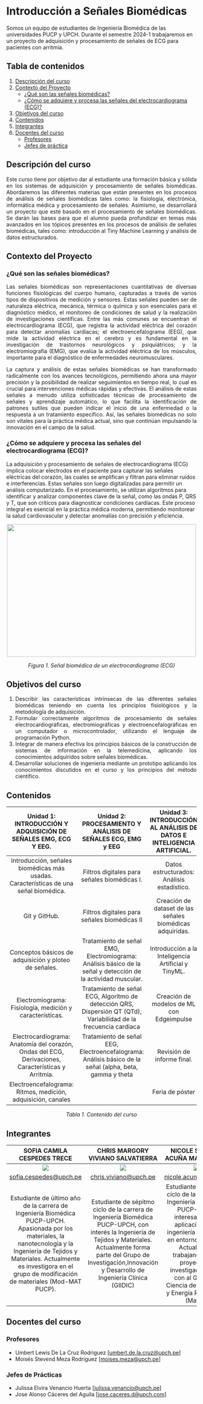 # Introducción a Señales Biomédicas
Somos un equipo de estudiantes de Ingeniería Biomédica de las universidades PUCP y UPCH. Durante el semestre 2024-1 trabajaremos en un proyecto de adquisición y procesamiento de señales de ECG para pacientes con arritmia.
## Tabla de contenidos
1. [Descripción del curso](#descripcion)
2. [Contexto del Proyecto](#contexto)
   - [¿Qué son las señales biomédicas?](#señal)
   - [¿Cómo se adquiere y procesa las señales del electrocardiograma (ECG)?](#ecg)
4. [Objetivos del curso](#objetivos)
5. [Contenidos](#contenido)
6. [Integrantes](#integrantes)
7. [Docentes del curso](#docentes)
   - [Profesores](#profesores)
   - [Jefes de práctica](#jp)
     
<a name="descripcion"></a>
## Descripción del curso
<div align="justify">
Este curso tiene por objetivo dar al estudiante una formación básica y sólida en los sistemas de adquisición y procesamiento de señales biomédicas. Abordaremos las diferentes materias que están presentes en los procesos de análisis de señales biomédicas tales como: la fisiología, electrónica, informática médica y procesamiento de señales. Asimismo, se desarrollará un proyecto que esté basado en el procesamiento de señales biomédicas. Se darán las bases para que el alumno pueda profundizar en temas más avanzados en los tópicos presentes en los procesos de análisis de señales biomédicas, tales como: introducción al Tiny Machine Learning y análisis de datos estructurados.
</div>

<a name="contexto"></a>

## Contexto del Proyecto

<a name="señal"></a>

### ¿Qué son las señales biomédicas?

<div align="justify">
Las señales biomédicas son representaciones cuantitativas de diversas funciones fisiológicas del cuerpo humano, capturadas a través de varios tipos de dispositivos de medición y sensores. Estas señales pueden ser de naturaleza eléctrica, mecánica, térmica o química y son esenciales para el diagnóstico médico, el monitoreo de condiciones de salud y la realización de investigaciones científicas. Entre las más comunes se encuentran el electrocardiograma (ECG), que registra la actividad eléctrica del corazón para detectar anomalías cardíacas; el electroencefalograma (EEG), que mide la actividad eléctrica en el cerebro y es fundamental en la investigación de trastornos neurológicos y psiquiátricos; y la electromiografía (EMG), que evalúa la actividad eléctrica de los músculos, importante para el diagnóstico de enfermedades neuromusculares.

La captura y análisis de estas señales biomédicas se han transformado radicalmente con los avances tecnológicos, permitiendo ahora una mayor precisión y la posibilidad de realizar seguimientos en tiempo real, lo cual es crucial para intervenciones médicas rápidas y efectivas. El análisis de estas señales a menudo utiliza sofisticadas técnicas de procesamiento de señales y aprendizaje automático, lo que facilita la identificación de patrones sutiles que pueden indicar el inicio de una enfermedad o la respuesta a un tratamiento específico. Así, las señales biomédicas no solo son vitales para la práctica médica actual, sino que continúan impulsando la innovación en el campo de la salud.
</div>
<a name="ecg"></a>

### ¿Cómo se adquiere y procesa las señales del electrocardiograma (ECG)?
La adquisición y procesamiento de señales de electrocardiograma (ECG) implica colocar electrodos en el paciente para capturar las señales eléctricas del corazón, las cuales se amplifican y filtran para eliminar ruidos e interferencias. Estas señales son luego digitalizadas para permitir un análisis computarizado. En el procesamiento, se utilizan algoritmos para identificar y analizar componentes clave de la señal, como las ondas P, QRS y T, que son críticos para diagnosticar condiciones cardíacas. Este proceso integral es esencial en la práctica médica moderna, permitiendo monitorear la salud cardiovascular y detectar anomalías con precisión y eficiencia.
<p align="center">  
<image width="500" height="350" src ="https://github.com/sofiacespedes22/ISB_2024_G8/assets/164541825/b127d17a-f956-476d-9281-47ab93999567"> 
</p>
<p align="center"><i>Figura 1. Señal biomédica de un electrocardiograma (ECG) </i></p>

</div>

<a name="objetivos"></a>

## Objetivos del curso

<div align="justify">
   
1. Describir las características intrínsecas de las diferentes señales biomédicas teniendo en cuenta los principios fisiológicos y la metodología de adquisición.
2. Formular correctamente algoritmos de procesamiento de señales electrocardiográficas, electromiográfícas y electroencefalográficas en un computador o microcontrolador, utilizando el lenguaje de programación Python.
3. Integrar de manera efectiva los principios básicos de la construcción de sistemas de información en la telemedicina, aplicando los conocimientos adquiridos sobre señales biomédicas.
4. Desarrollar soluciones de ingeniería mediante un prototipo aplicando los conocimientos discutidos en el curso y los principios del método científico.
</div>

<a name="contenido"></a>

## Contenidos
<div align="center">
   
|**Unidad 1: INTRODUCCIÓN Y ADQUISICIÓN DE SEÑALES EMG, ECG Y EEG.**|**Unidad 2: PROCESAMIENTO Y ANÁLISIS DE SEÑALES ECG, EMG y EEG**|**Unidad 3: INTRODUCCIÓN AL ANÁLISIS DE DATOS E INTELIGENCIA ARTIFICIAL.**|
|:------------:|:---------------:|:------------:|
| Introducción, señales biomédicas más usadas. Características de una señal biomédica. | Filtros digitales para señales biomédicas I. | Datos estructurados: Análisis estadístico. |
 | Git y GitHub. | Filtros digitales para señales biomédicas II | Creación de dataset de las señales biomédicas adquiridas. |
| Conceptos básicos de adquisición y ploteo de señales. | Tratamiento de señal EMG, Electromiograma: Análisis básico de la señal y detección de la actividad muscular. | Introducción a la Inteligencia Artificial y TinyML. |
| Electromiograma: Fisiología, medición y características. | Tratamiento de señal ECG, Algoritmo de detección QRS, Dispersión QT (QTd), Variabilidad de la frecuencia cardiaca | Creación de modelos de ML con Edgeimpulse | 
| Electrocardiograma: Anatomía del corazón, Ondas del ECG, Derivaciones, Características y Arritmia. | Tratamiento de señal EEG, Electroencefalograma: Análisis básico de la señal (alpha, beta, gamma y theta | Revisión de informe final. | 
| Electroencefalograma: Ritmos, medición, adquisición, canales |  | Feria de póster | 

</div>
<p align="center"><i>Tabla 1. Contenido del curso</i></p>

<a name="integrantes"></a>

## Integrantes 
|**SOFIA CAMILA CESPEDES TRECE**|**CHRIS MARGORY VIVIANO SALVATIERRA**|**NICOLE STEFANY ACUÑA MALPARTIDA**|**HAROLD ALONSO ALEMÁN RAMIREZ**|
|:-----------------------------:|:-----------------------------------:|:---------------------------------:|:------------------------------:|
|<image src="https://github.com/sofiacespedes22/ISB_2024_G8/assets/164541825/afcf693b-9b20-40f5-bd65-de6f3b003c33"> | <image src="https://github.com/sofiacespedes22/ISB_2024_G8/assets/164541825/68969bfb-009a-4589-a4d5-5190e26274ec"> | <image src="https://github.com/sofiacespedes22/ISB_2024_G8/assets/164541825/e5dc4784-5541-485b-a912-62956e068651"> | <image src="https://github.com/sofiacespedes22/ISB_2024_G8/assets/164541825/22137840-2062-453b-af8b-46944d9ebba4"> |
|sofia.cespedes@upch.pe|chris.viviano@upch.pe|nicole.acuna@upch.pe|harold.aleman@upch.pe|
|Estudiante de último año de la carrera de Ingeniería Biomédica PUCP-UPCH. Apasionada por los materiales, la nanotecnología y la Ingeniería de Tejidos y Materiales. Actualmente es investigora en el grupo de modificación de materiales (Mod-MAT PUCP).|Estudiante de sépitmo ciclo de la carrera de Ingeniería Biomédica PUCP-UPCH, con interés la Ingeniería de Tejidos y Materiales. Actualmente forma parte del Grupo de Investigación,Innovación y Desarrollo de Ingeniería Clínica (GIIDIC)| Estudiante de noveno ciclo de la carrera de Ingeniería Biomédica PUCP-UPCH, interesada en la aplicación de la ingeniería biomédica en entornos clínicos. Actualmente trabajando en un proyecto de investigación junto con al Grupo de Ciencia de Materiales y Energía Renovables (MatEr).|Estudiante de la carrera de Ingeniería Biomédica PUCP-UPCH. Actualmente realizando pasantías en el Instituto Nacional del Niño y en simulación médica en la UPCH. Además cuenta con una empresa que se dedica a utilizar tecnología para optimizar procesos agropecuarios. 
<p align="center"></i></p>
</div>
<a name="docentes"></a>

## Docentes del curso <a name="id7"></a>

<a name="profesores"></a>

### Profesores
- Umbert Lewis De La Cruz Rodriguez [umbert.de.la.cruz@upch.pe]
- Moisés Stevend Meza Rodriguez [moises.meza@upch.pe]

<a name="jp"></a>

### Jefes de Prácticas
- Julissa Elvira Venancio Huerta [julissa.venancio@upch.pe]
- Jose Alonso Cáceres del Aguila [jose.caceres.d@upch.com]

